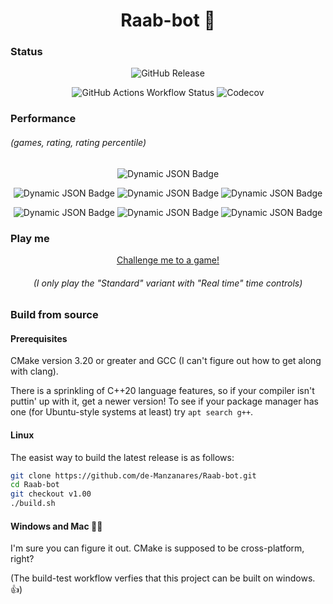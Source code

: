 <div align="center">
  
# Raab-bot :rabbit:

</div>

### Status

<div align="center">
  
![GitHub Release](https://img.shields.io/github/v/release/de-Manzanares/Raab-bot?style=for-the-badge&color=290b5e)

![GitHub Actions Workflow Status](https://img.shields.io/github/actions/workflow/status/de-Manzanares/Raab-bot/cmake-multi-platform.yml)
![Codecov](https://img.shields.io/codecov/c/github/de-Manzanares/Raab-bot)

</div>

### Performance 
###### (games, rating, rating percentile)

<div align="center">

![Dynamic JSON Badge](https://img.shields.io/badge/dynamic/json?url=https%3A%2F%2Flichess.org%2Fapi%2Fuser%2FRaab-bot&query=%24.count.rated&logo=lichess&label=games&style=for-the-badge)

![Dynamic JSON Badge](https://img.shields.io/badge/dynamic/json?url=https%3A%2F%2Flichess.org%2Fapi%2Fuser%2FRaab-bot&query=perfs.bullet.rating&logo=lichess&label=bullet)
![Dynamic JSON Badge](https://img.shields.io/badge/dynamic/json?url=https%3A%2F%2Flichess.org%2Fapi%2Fuser%2FRaab-bot&query=perfs.blitz.rating&logo=lichess&label=blitz)
![Dynamic JSON Badge](https://img.shields.io/badge/dynamic/json?url=https%3A%2F%2Flichess.org%2Fapi%2Fuser%2FRaab-bot&query=perfs.rapid.rating&logo=lichess&label=rapid)

![Dynamic JSON Badge](https://img.shields.io/badge/dynamic/json?url=https%3A%2F%2Flichess.org%2Fapi%2Fuser%2FRaab-bot%2Fperf%2Fbullet&query=%24.percentile&suffix=%25&logo=lichess&label=bullet)
![Dynamic JSON Badge](https://img.shields.io/badge/dynamic/json?url=https%3A%2F%2Flichess.org%2Fapi%2Fuser%2FRaab-bot%2Fperf%2Fblitz&query=%24.percentile&suffix=%25&logo=lichess&label=blitz)
![Dynamic JSON Badge](https://img.shields.io/badge/dynamic/json?url=https%3A%2F%2Flichess.org%2Fapi%2Fuser%2FRaab-bot%2Fperf%2Frapid&query=%24.percentile&suffix=%25&logo=lichess&label=rapid)

</div>

### Play me

<div align="center">
  
[Challenge me to a game!](https://lichess.org/?user=Raab-bot#friend)

###### (I only play the "Standard" variant with "Real time" time controls)

</div>

### Build from source

#### Prerequisites

CMake version 3.20 or greater and GCC (I can't figure out how to get along with clang). 

There is a sprinkling of C++20 language features, so if your compiler isn't puttin' up with it, get a newer version! 
To see if your package manager has one (for Ubuntu-style systems at least) try ```apt search g++```.

#### Linux

The easist way to build the latest release is as follows:

```bash
git clone https://github.com/de-Manzanares/Raab-bot.git
cd Raab-bot
git checkout v1.00
./build.sh
```

#### Windows and Mac 🤷‍♂️ 
I'm sure you can figure it out. CMake is supposed to be cross-platform, right?

(The build-test workflow verfies that this project can be built on windows. 👍)
